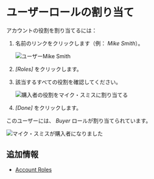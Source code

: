 # ユーザーロールの割り当て

アカウントの役割を割り当てるには：

1.  名前のリンクをクリックします（例： *Mike Smith*）。

    ![ユーザーMike Smith](./assigning-account-roles/images/01.png)

2.  *[Roles]* をクリックします。

3.  該当するすべての役割を確認してください。

    ![購入者の役割をマイク・スミスに割り当てる](./assigning-account-roles/images/02.png)

4.  *[Done]* をクリックします。

このユーザーには、 *Buyer* ロールが割り当てられています。

![マイク・スミスが購入者になりました](./assigning-account-roles/images/03.png)

## 追加情報

  - [Account Roles](../account-management/account-roles.md)
